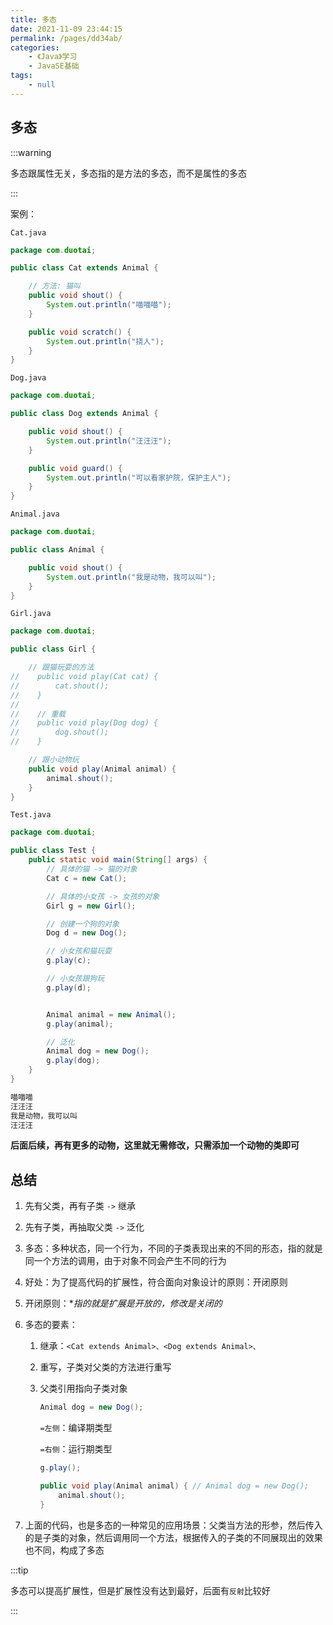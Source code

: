 ```yaml
---
title: 多态
date: 2021-11-09 23:44:15
permalink: /pages/dd34ab/
categories:
    - 《Java》学习
    - JavaSE基础
tags:
    - null
---
```


## 多态

:::warning

多态跟属性无关，多态指的是方法的多态，而不是属性的多态

:::

案例：

`Cat.java`

```java
package com.duotai;

public class Cat extends Animal {

    // 方法: 猫叫
    public void shout() {
        System.out.println("喵喵喵");
    }

    public void scratch() {
        System.out.println("挠人");
    }
}

```

`Dog.java`

```java
package com.duotai;

public class Dog extends Animal {

    public void shout() {
        System.out.println("汪汪汪");
    }

    public void guard() {
        System.out.println("可以看家护院，保护主人");
    }
}

```

`Animal.java`

```java
package com.duotai;

public class Animal {

    public void shout() {
        System.out.println("我是动物，我可以叫");
    }
}

```

`Girl.java`

```java
package com.duotai;

public class Girl {

    // 跟猫玩耍的方法
//    public void play(Cat cat) {
//        cat.shout();
//    }
//
//    // 重载
//    public void play(Dog dog) {
//        dog.shout();
//    }

    // 跟小动物玩
    public void play(Animal animal) {
        animal.shout();
    }
}

```

`Test.java`

```java
package com.duotai;

public class Test {
    public static void main(String[] args) {
        // 具体的猫 -> 猫的对象
        Cat c = new Cat();

        // 具体的小女孩 -> 女孩的对象
        Girl g = new Girl();

        // 创建一个狗的对象
        Dog d = new Dog();

        // 小女孩和猫玩耍
        g.play(c);

        // 小女孩跟狗玩
        g.play(d);


        Animal animal = new Animal();
        g.play(animal);

        // 泛化
        Animal dog = new Dog();
        g.play(dog);
    }
}

```

```bash
喵喵喵
汪汪汪
我是动物，我可以叫
汪汪汪
```

**后面后续，再有更多的动物，这里就无需修改，只需添加一个动物的类即可**

## 总结

1.  先有父类，再有子类 `->` 继承

2.  先有子类，再抽取父类 `->` 泛化

3.  多态：多种状态，同一个行为，不同的子类表现出来的不同的形态，指的就是同一个方法的调用，由于对象不同会产生不同的行为

4.  好处：为了提高代码的扩展性，符合面向对象设计的原则：开闭原则

5.  开闭原则：\*_指的就是扩展是开放的，修改是关闭的_

6.  多态的要素：

    1.  继承：`<Cat extends Animal>、<Dog extends Animal>、`

    2.  重写，子类对父类的方法进行重写

    3.  父类引用指向子类对象

        ```java
        Animal dog = new Dog();
        ```

        `=左侧`：编译期类型

        `=右侧`：运行期类型

        ```java
        g.play();
        ```

        ```java
        public void play(Animal animal) { // Animal dog = new Dog();
            animal.shout();
        }
        ```

7)  上面的代码，也是多态的一种常见的应用场景：父类当方法的形参，然后传入的是子类的对象，然后调用同一个方法，根据传入的子类的不同展现出的效果也不同，构成了多态

:::tip

多态可以提高扩展性，但是扩展性没有达到最好，后面有`反射`比较好

:::
